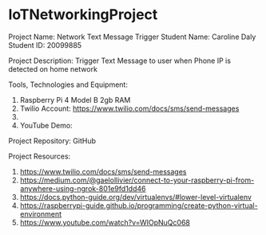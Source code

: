 # IoTNetworkingProject

Project Name: Network Text Message Trigger
Student Name: Caroline Daly 
Student ID: 20099885

Project Description: Trigger Text Message to user when Phone IP is detected on home network

Tools, Technologies and Equipment:
1. Raspberry Pi 4 Model B 2gb RAM
2. Twilio Account: https://www.twilio.com/docs/sms/send-messages
3. 
4. YouTube Demo: 

Project Repository: GitHub



Project Resources: 
1. https://www.twilio.com/docs/sms/send-messages
2. https://medium.com/@gaelollivier/connect-to-your-raspberry-pi-from-anywhere-using-ngrok-801e9fd1dd46
3. https://docs.python-guide.org/dev/virtualenvs/#lower-level-virtualenv
4. https://raspberrypi-guide.github.io/programming/create-python-virtual-environment
5. https://www.youtube.com/watch?v=WIOpNuQc068


